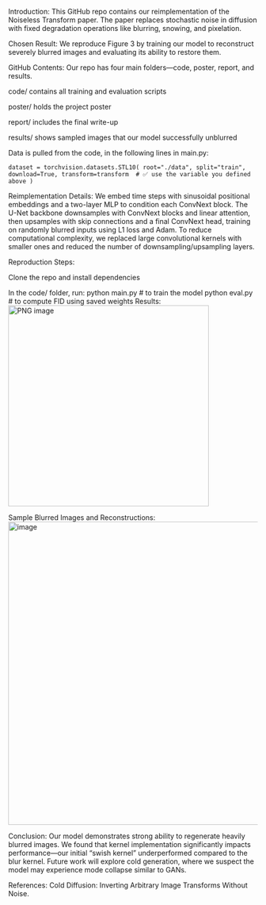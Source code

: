 Introduction:
This GitHub repo contains our reimplementation of the Noiseless Transform paper. The paper replaces stochastic noise in diffusion with fixed degradation operations like blurring, snowing, and pixelation.

Chosen Result:
We reproduce Figure 3 by training our model to reconstruct severely blurred images and evaluating its ability to restore them.

GitHub Contents:
Our repo has four main folders—code, poster, report, and results.

code/ contains all training and evaluation scripts

poster/ holds the project poster

report/ includes the final write-up

results/ shows sampled images that our model successfully unblurred

Data is pulled from the code, in the following lines in main.py:

`
dataset = torchvision.datasets.STL10(
    root="./data",
    split="train",
    download=True,
    transform=transform  # ✅ use the variable you defined above
)
`

Reimplementation Details:
We embed time steps with sinusoidal positional embeddings and a two-layer MLP to condition each ConvNext block. The U-Net backbone downsamples with ConvNext blocks and linear attention, then upsamples with skip connections and a final ConvNext head, training on randomly blurred inputs using L1 loss and Adam. To reduce computational complexity, we replaced large convolutional kernels with smaller ones and reduced the number of downsampling/upsampling layers.

Reproduction Steps:

Clone the repo and install dependencies

In the code/ folder, run:
python main.py        # to train the model
python eval.py        # to compute FID using saved weights
Results:
<img width="405" alt="PNG image" src="https://github.com/user-attachments/assets/44a469f6-cbfc-4920-ab9c-5cde216f39be" />

Sample Blurred Images and Reconstructions:
<img width="611" alt="image" src="https://github.com/user-attachments/assets/0a3ca765-dc1a-452e-8436-ecc434a7a625" />

Conclusion:
Our model demonstrates strong ability to regenerate heavily blurred images. We found that kernel implementation significantly impacts performance—our initial “swish kernel” underperformed compared to the blur kernel. Future work will explore cold generation, where we suspect the model may experience mode collapse similar to GANs.

References:
Cold Diffusion: Inverting Arbitrary Image Transforms Without Noise.

